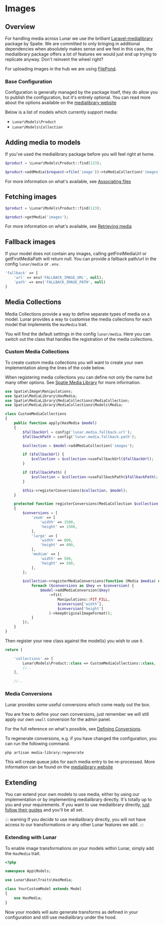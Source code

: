 # Images

## Overview

For handling media across Lunar we use the brilliant [Laravel-medialibrary](https://spatie.be/docs/laravel-medialibrary) package by Spatie. We are committed to only bringing in additional dependencies when absolutely makes sense and we feel in this case, the medialibrary package offers a lot of features we would just end up trying to replicate anyway. Don't reinvent the wheel right?

For uploading images in the hub we are using [FilePond](https://pqina.nl).

### Base Configuration

Configuration is generally managed by the package itself, they do allow you to publish the configuration, but it's entirely optional. You can read more about the options available on the [medialibrary website](https://spatie.be/docs/laravel-medialibrary/v9/installation-setup)

Below is a list of models which currently support media:

- `Lunar\Models\Product`
- `Lunar\Models\Collection`

## Adding media to models

If you've used the medialibrary package before you will feel right at home.

```php
$product = \Lunar\Models\Product::find(123);

$product->addMedia($request->file('image'))->toMediaCollection('images');
```

For more information on what's available, see [Associating files](https://spatie.be/docs/laravel-medialibrary/v9/basic-usage/associating-files)

## Fetching images

```php
$product = \Lunar\Models\Product::find(123);

$product->getMedia('images');
```
For more information on what's available, see [Retrieving media](https://spatie.be/docs/laravel-medialibrary/v9/basic-usage/retrieving-media)

## Fallback images
If your model does not contain any images, calling getFirstMediaUrl or getFirstMediaPath will return null. You can provide a fallback path/url in the config `lunar/media` or `.env`.
```php
'fallback' => [
    'url' => env('FALLBACK_IMAGE_URL', null),
    'path' => env('FALLBACK_IMAGE_PATH', null)
]
```

## Media Collections

Media Collections provide a way to define separate types of media on a model. Lunar provides a way to customise the media
collections for each model that implements the `HasMedia` trait.

You will find the default settings in the config `lunar/media`. Here you can switch out the class that handles the 
registration of the media collections. 

### Custom Media Collections

To create custom media collections you will want to create your own implementation along the lines of the code below.

When registering media collections you can define not only the name but many other options.
See [Spatie Media Library](https://spatie.be/docs/laravel-medialibrary/v10/working-with-media-collections/defining-media-collections) for more information.

```php
use Spatie\Image\Manipulations;
use Spatie\MediaLibrary\HasMedia;
use Spatie\MediaLibrary\MediaCollections\MediaCollection;
use Spatie\MediaLibrary\MediaCollections\Models\Media;

class CustomMediaCollections
{
    public function apply(HasMedia $model)
    {
        $fallbackUrl = config('lunar.media.fallback.url');
        $fallbackPath = config('lunar.media.fallback.path');

        $collection = $model->addMediaCollection('images');

        if ($fallbackUrl) {
            $collection = $collection->useFallbackUrl($fallbackUrl);
        }

        if ($fallbackPath) {
            $collection = $collection->useFallbackPath($fallbackPath);
        }

        $this->registerConversions($collection, $model);
    }

    protected function registerConversions(MediaCollection $collection, HasMedia $model): void
    {
        $conversions = [
            'zoom' => [
                'width' => 1500,
                'height' => 1500,
            ],
            'large' => [
                'width' => 800,
                'height' => 800,
            ],
            'medium' => [
                'width' => 500,
                'height' => 500,
            ],
        ];

        $collection->registerMediaConversions(function (Media $media) use ($conversions, $model) {
            foreach ($conversions as $key => $conversion) {
                $model->addMediaConversion($key)
                    ->fit(
                        Manipulations::FIT_FILL,
                        $conversion['width'],
                        $conversion['height']
                    )->keepOriginalImageFormat();
            }
        });
    }
}
```
Then register your new class against the model(s) you wish to use it.

```php
return [

    'collections' => [
        Lunar\Models\Product::class => CustomMediaCollections::class,
        //..
    ],

    //..
```

### Media Conversions

Lunar provides some useful conversions which come ready out the box.

You are free to define your own conversions, just remember we will still apply our own `small` conversion for the admin panel.

For the full reference on what's possible, see [Defining Conversions](https://spatie.be/docs/laravel-medialibrary/v10/converting-images/defining-conversions).

To regenerate conversions, e.g. if you have changed the configuration, you can run the following command.

```sh
php artisan media-library:regenerate
```

This will create queue jobs for each media entry to be re-processed. More information can be found on the [medialibrary website](https://spatie.be/docs/laravel-medialibrary/v9/converting-images/regenerating-images)


## Extending

You can extend your own models to use media, either by using our implementation or by implementing medialibrary directly. It's totally up to you and your requirements. If you want to use medialibrary directly, [just follow their guides](https://spatie.be/docs/laravel-medialibrary/v9/basic-usage/preparing-your-model) and you'll be all set.

::: warning
If you decide to use medialibrary directly, you will not have access to our transformations or any other Lunar features we add.
:::

### Extending with Lunar

To enable image transformations on your models within Lunar, simply add the `HasMedia` trait.

```php
<?php

namespace App\Models;

use Lunar\Base\Traits\HasMedia;

class YourCustomModel extends Model
{
    use HasMedia;
}
```

Now your models will auto generate transforms as defined in your configuration and still use medialibrary under the hood.
